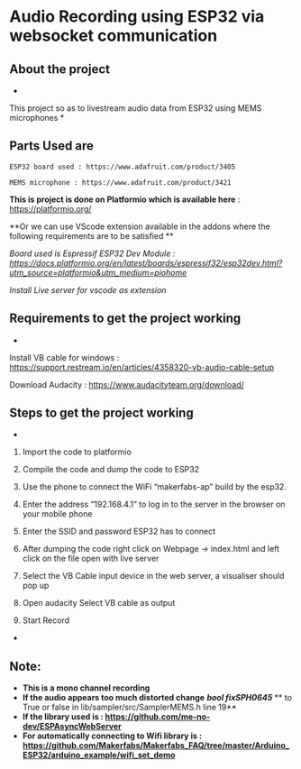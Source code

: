 # Audio Recording using ESP32 via websocket communication

## About the project

*
This project so as to livestream audio data from ESP32 using MEMS microphones 
*

## Parts Used are 

```
ESP32 board used : https://www.adafruit.com/product/3405

MEMS microphone : https://www.adafruit.com/product/3421
```


**This is project is done on Platformio which is available here**  :  https://platformio.org/

**Or we can use VScode extension available in the addons where the following requirements are to be satisfied **

*Board used is Espressif ESP32 Dev Module : https://docs.platformio.org/en/latest/boards/espressif32/esp32dev.html?utm_source=platformio&utm_medium=piohome*

*Install Live server for vscode as extension*



## Requirements to get the project working
*
Install VB cable for windows : https://support.restream.io/en/articles/4358320-vb-audio-cable-setup

Download Audacity : https://www.audacityteam.org/download/


## Steps to get the project working

*
1) Import the code to platformio 

2) Compile the code and dump the code to ESP32

3) Use the phone to connect the WiFi “makerfabs-ap” build by the esp32.

4) Enter the address “192.168.4.1” to log in to the server in the browser on your mobile phone 

5) Enter the SSID and password ESP32 has to connect

6) After dumping the code right click on Webpage -> index.html and left click on the file open with live server

7) Select the VB Cable input device in the web server, a visualiser should pop up

8) Open audacity Select VB cable as output

9) Start Record
*


## Note:
-	**This is a mono channel recording** 
- **If the audio appears too much distorted change** ***bool fixSPH0645*** ** to True or false in lib/sampler/src/SamplerMEMS.h line 19**
- **If the library used is : https://github.com/me-no-dev/ESPAsyncWebServer**
- **For automatically connecting to Wifi library is : https://github.com/Makerfabs/Makerfabs_FAQ/tree/master/Arduino_ESP32/arduino_example/wifi_set_demo**
